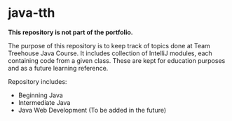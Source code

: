 # java-tth

**This repository is not part of the portfolio.**

The purpose of this repository is to keep track of topics done at Team Treehouse Java Course. It includes collection of IntelliJ modules, each containing code from a given class. These are kept for education purposes and as a future learning reference. 

Repository includes: 

* Beginning Java
* Intermediate Java
* Java Web Development (To be added in the future)